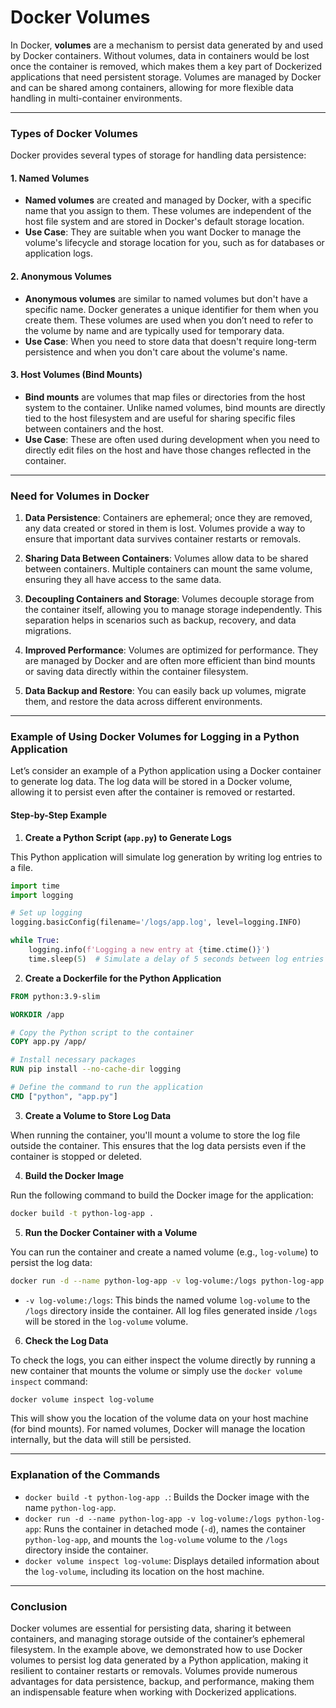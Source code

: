 # Docker Volumes

In Docker, **volumes** are a mechanism to persist data generated by and used by Docker containers. Without volumes, data in containers would be lost once the container is removed, which makes them a key part of Dockerized applications that need persistent storage. Volumes are managed by Docker and can be shared among containers, allowing for more flexible data handling in multi-container environments.

---

### **Types of Docker Volumes**

Docker provides several types of storage for handling data persistence:

#### **1. Named Volumes**
- **Named volumes** are created and managed by Docker, with a specific name that you assign to them. These volumes are independent of the host file system and are stored in Docker's default storage location.
- **Use Case**: They are suitable when you want Docker to manage the volume's lifecycle and storage location for you, such as for databases or application logs.

#### **2. Anonymous Volumes**
- **Anonymous volumes** are similar to named volumes but don't have a specific name. Docker generates a unique identifier for them when you create them. These volumes are used when you don’t need to refer to the volume by name and are typically used for temporary data.
- **Use Case**: When you need to store data that doesn't require long-term persistence and when you don't care about the volume's name.

#### **3. Host Volumes (Bind Mounts)**
- **Bind mounts** are volumes that map files or directories from the host system to the container. Unlike named volumes, bind mounts are directly tied to the host filesystem and are useful for sharing specific files between containers and the host.
- **Use Case**: These are often used during development when you need to directly edit files on the host and have those changes reflected in the container.

---

### **Need for Volumes in Docker**

1. **Data Persistence**: Containers are ephemeral; once they are removed, any data created or stored in them is lost. Volumes provide a way to ensure that important data survives container restarts or removals.
   
2. **Sharing Data Between Containers**: Volumes allow data to be shared between containers. Multiple containers can mount the same volume, ensuring they all have access to the same data.

3. **Decoupling Containers and Storage**: Volumes decouple storage from the container itself, allowing you to manage storage independently. This separation helps in scenarios such as backup, recovery, and data migrations.

4. **Improved Performance**: Volumes are optimized for performance. They are managed by Docker and are often more efficient than bind mounts or saving data directly within the container filesystem.

5. **Data Backup and Restore**: You can easily back up volumes, migrate them, and restore the data across different environments.

---

### **Example of Using Docker Volumes for Logging in a Python Application**

Let’s consider an example of a Python application using a Docker container to generate log data. The log data will be stored in a Docker volume, allowing it to persist even after the container is removed or restarted.

#### **Step-by-Step Example**

1. **Create a Python Script (`app.py`) to Generate Logs**

This Python application will simulate log generation by writing log entries to a file.

```python
import time
import logging

# Set up logging
logging.basicConfig(filename='/logs/app.log', level=logging.INFO)

while True:
    logging.info(f'Logging a new entry at {time.ctime()}')
    time.sleep(5)  # Simulate a delay of 5 seconds between log entries
```

2. **Create a Dockerfile for the Python Application**

```dockerfile
FROM python:3.9-slim

WORKDIR /app

# Copy the Python script to the container
COPY app.py /app/

# Install necessary packages
RUN pip install --no-cache-dir logging

# Define the command to run the application
CMD ["python", "app.py"]
```

3. **Create a Volume to Store Log Data**

When running the container, you'll mount a volume to store the log file outside the container. This ensures that the log data persists even if the container is stopped or deleted.

4. **Build the Docker Image**

Run the following command to build the Docker image for the application:

```bash
docker build -t python-log-app .
```

5. **Run the Docker Container with a Volume**

You can run the container and create a named volume (e.g., `log-volume`) to persist the log data:

```bash
docker run -d --name python-log-app -v log-volume:/logs python-log-app
```

- `-v log-volume:/logs`: This binds the named volume `log-volume` to the `/logs` directory inside the container. All log files generated inside `/logs` will be stored in the `log-volume` volume.

6. **Check the Log Data**

To check the logs, you can either inspect the volume directly by running a new container that mounts the volume or simply use the `docker volume inspect` command:

```bash
docker volume inspect log-volume
```

This will show you the location of the volume data on your host machine (for bind mounts). For named volumes, Docker will manage the location internally, but the data will still be persisted.

---

### **Explanation of the Commands**

- `docker build -t python-log-app .`: Builds the Docker image with the name `python-log-app`.
- `docker run -d --name python-log-app -v log-volume:/logs python-log-app`: Runs the container in detached mode (`-d`), names the container `python-log-app`, and mounts the `log-volume` volume to the `/logs` directory inside the container.
- `docker volume inspect log-volume`: Displays detailed information about the `log-volume`, including its location on the host machine.

---

### **Conclusion**

Docker volumes are essential for persisting data, sharing it between containers, and managing storage outside of the container’s ephemeral filesystem. In the example above, we demonstrated how to use Docker volumes to persist log data generated by a Python application, making it resilient to container restarts or removals. Volumes provide numerous advantages for data persistence, backup, and performance, making them an indispensable feature when working with Dockerized applications.